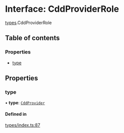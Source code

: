 # Interface: CddProviderRole

[types](../wiki/types).CddProviderRole

## Table of contents

### Properties

- [type](../wiki/types.CddProviderRole#type)

## Properties

### type

• **type**: [`CddProvider`](../wiki/types.RoleType#cddprovider)

#### Defined in

[types/index.ts:87](https://github.com/PolymeshAssociation/polymesh-sdk/blob/31fdce23/src/types/index.ts#L87)
